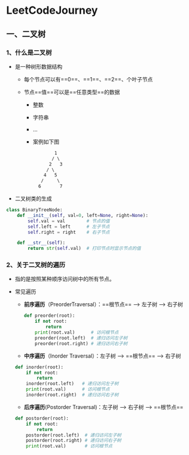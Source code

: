 # LeetCodeJourney

## 一、二叉树

### 1、什么是二叉树

- 是一种树形数据结构

  - 每个节点可以有==0==、==1==、==2==、个叶子节点

  - 节点==值==可以是==任意类型==的数据

    - 整数

    - 字符串

    - ...

    - 案例如下图

      ```txt
              1
             / \
            2   3
           / \
          4   5
         /     \
        6       7
      ```

- 二叉树类的生成

```python
class BinaryTreeNode:
    def __init__(self, val=0, left=None, right=None):
        self.val = val        # 节点的值
        self.left = left      # 左子节点
        self.right = right    # 右子节点

    def __str__(self):
        return str(self.val)  # 打印节点时显示节点的值
```



### 2、关于二叉树的遍历

- 指的是按照某种顺序访问树中的所有节点。

- 常见遍历

  - **前序遍历**（PreorderTraversal）：==根节点== --> 左子树 --> 右子树

    ```python
    def preorder(root):
        if not root:
            return
        print(root.val)      # 访问根节点
        preorder(root.left)  # 递归访问左子树
        preorder(root.right) # 递归访问右子树
    ```

  - **中序遍历**（Inorder Traversal）：左子树 --> ==根节点== --> 右子树

  ```python
  def inorder(root):
      if not root:
          return
      inorder(root.left)   # 递归访问左子树
      print(root.val)      # 访问根节点
      inorder(root.right)  # 递归访问右子树
  ```

  - **后序遍历**(Postorder Traversal)：左子树 --> 右子树 --> ==根节点==

  ```python
  def postorder(root):
      if not root:
          return
      postorder(root.left)  # 递归访问左子树
      postorder(root.right) # 递归访问右子树
      print(root.val)       # 访问根节点
  ```

  

